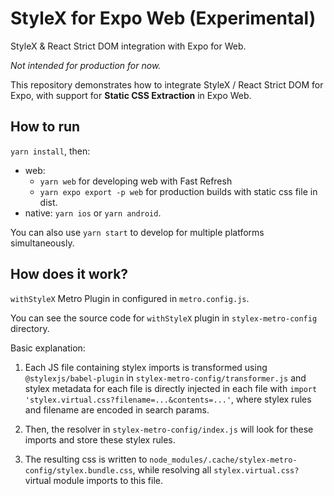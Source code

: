 # StyleX for Expo Web (Experimental)

StyleX & React Strict DOM integration with Expo for Web.

_Not intended for production for now._

This repository demonstrates how to integrate StyleX / React Strict DOM for
Expo, with support for **Static CSS Extraction** in Expo Web.

## How to run

`yarn install`, then:

- web:
  - `yarn web` for developing web with Fast Refresh
  - `yarn expo export -p web` for production builds with static css file in
    dist.
- native: `yarn ios` or `yarn android`.

You can also use `yarn start` to develop for multiple platforms simultaneously.

## How does it work?

`withStyleX` Metro Plugin in configured in `metro.config.js`.

You can see the source code for `withStyleX` plugin in `stylex-metro-config`
directory.

Basic explanation:

1. Each JS file containing stylex imports is transformed using `@stylexjs/babel-plugin` in
   `stylex-metro-config/transformer.js` and stylex metadata for each file is
   directly injected in each file with `import
'stylex.virtual.css?filename=...&contents=...'`, where stylex rules and filename
   are encoded in search params.

2. Then, the resolver in `stylex-metro-config/index.js` will look for these imports
   and store these stylex rules.
3. The resulting css is written to `node_modules/.cache/stylex-metro-config/stylex.bundle.css`,
   while resolving all `stylex.virtual.css?` virtual module imports to this file.
